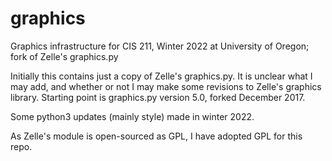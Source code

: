 # graphics

Graphics infrastructure for CIS 211, Winter 2022 at University of Oregon; fork of Zelle's graphics.py

Initially this contains just a copy of Zelle's graphics.py.  It is
unclear what I may add, and whether or not I may make some revisions
to Zelle's graphics library.  Starting point is graphics.py
version 5.0, forked December 2017.

Some python3 updates (mainly style) made in winter 2022.

As Zelle's module is open-sourced as GPL, I have adopted GPL for this
repo.
